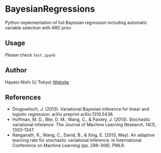 # BayesianRegressions

Python implementation of full Bayesian regression including automatic variable selection with ARD prior.

## Usage

Please check `test.ipynb`

## Author

Hayato Nishi (U Tokyo)
[Website](https://hayato-n.github.io/WebPage/)

## References
- Drugowitsch, J. (2013). Variational Bayesian inference for linear and logistic regression. arXiv preprint arXiv:1310.5438.
- Hoffman, M. D., Blei, D. M., Wang, C., & Paisley, J. (2013). Stochastic variational inference. The Journal of Machine Learning Research, 14(1), 1303-1347.
- Ranganath, R., Wang, C., David, B., & Xing, E. (2013, May). An adaptive learning rate for stochastic variational inference. In International Conference on Machine Learning (pp. 298-306). PMLR.